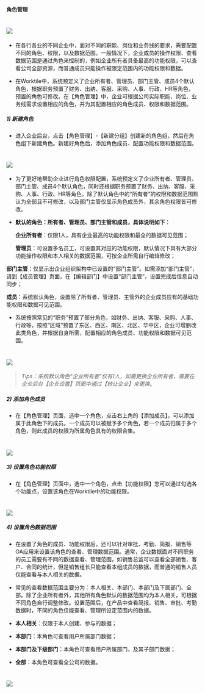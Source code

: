 #### 角色管理
# ![](/assets/2.3.1新建角色2.png)
* 在各行各业的不同企业中，面对不同的职能、岗位和业务线的要求，需要配置不同的角色、权限，以及数据范围。一般情况下，企业成员的操作权限、查看数据范围是通过角色来控制的，例如企业所有者具备最高的功能权限，可以查看公司全部资源，而普通成员只能操作被限定范围内的功能权限和数据。

* 在Worktile中，系统预定义了企业所有者、管理员、部门主管、成员4个默认角色，根据职务预置了财务、出纳、客服、采购、人事、行政、HR等角色，预置的角色可修改。在【角色管理】中，企业可根据公司实际职能、岗位、业务线需求设置相应的角色，并为其配置相应的角色成员、权限和数据范围。

##### 1) 新建角色
* 进入企业后台，点击【角色管理】-【新建分组】创建新的角色组，然后在角色组下新建角色。新建好角色后，添加角色成员、配置功能权限和数据范围。

# ![](/assets/2.3.1新建角色.png)
* 为了更好地帮助企业进行角色权限配置，系统预定义了企业所有者、管理员、部门主管、成员4个默认角色，同时还根据职务预置了财务、出纳、客服、采购、人事、行政、HR等角色。除了默认角色中的“所有者”的权限和数据范围默认为全部且不可修改，以及部门主管仅显示角色成员外，其余角色权限皆可修改。

* **默认的角色：所有者、管理员、部门主管和成员，具体说明如下**：

  **企业所有者**：仅限1人，具有企业最高的功能权限和最全的数据可见范围；
  
  **管理员**：可设置多名员工，可设置其对应的功能权限，默认情况下具有大部分功能操作权限和本人相关的数据范围，可按企业所需自行编辑修改；
  
 **部门主管**：仅显示出企业组织架构中已设置的“部门主管”。如需添加“部门主管”，请到【成员管理】页面，在【编辑部门】中设置“部门主管”，设置完成后信息自动同步；
  
 **成员**：系统默认角色，设置除了所有者、管理员、主管外的企业成员应有的基础功能权限和数据可见范围。
 
* 系统按照常见的“职务”预置了部分角色，如财务、出纳、客服、采购、人事、行政等，按照“区域”预置了东区、西区、南区、北区、华中区，企业可增删改此类角色，并根据自身所需，配置相应的角色成员、功能权限和数据可见范围。

# ![](/assets/2.3.1新建角色2.png)
> _Tips：系统默认角色“企业所有者”仅有1人，如需更换企业所有者，需要在企业后台【企业设置】页面中通过【转让企业】来更换_。

##### 2) 添加角色成员
* 在【角色管理】页面，选中一个角色，点击右上角的【添加成员】，可以添加属于此角色下的成员。一个成员可以被赋予多个角色，若一个成员归属于多个角色，则此成员的权限为所属角色具有的权限合集。

# ![](/assets/2.3.2添加角色.png)

##### 3) 设置角色功能权限
* 在【角色管理】页面中，选中一个角色，点击【功能权限】您可以通过勾选各个功能点，设置该角色在Worktile中的功能权限。

# ![](/assets/2.3.3设置角色功能权限.png)

##### 4) 设置角色数据范围
* 在设置了角色的成员、功能权限后，还可以针对审批、考勤、简报、销售等OA应用来设置该角色的查看、管理数据范围。通常，企业数据面对不同职务的员工需要有不同的数据查看、管理范围，如销售总监可以查看全部销售、客户、合同的统计，但是销售组长只能查看本组成员的数据，而普通的销售人员仅能查看与本人相关的数据。

* 常见的查看数据范围主要分为：本人相关、本部门、本部门及下属部门、全部。除了企业所有者外，其他所有角色默认的数据范围均为本人相关，可根据不同角色自行调整修改。设置范围后，在产品中查看简报、销售、审批、考勤数据时，不同的角色仅能查看、管理所设定范围内的数据。

+ **本人相关**：仅限于本人创建、参与的数据；

+ **本部门**：本角色可查看用户所属部门数据；

+ **本部门及下级部门**：本角色可查看用户所属部门，及其子部门数据；
+ **全部**：本角色可查看全公司的数据。

# ![](/assets/2.3.4设置角色数据范围.png)

